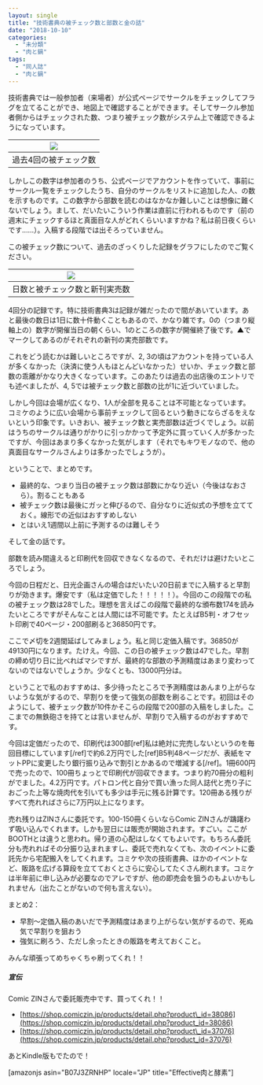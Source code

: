 ```yaml
---
layout: single
title: "技術書典の被チェック数と部数と金の話"
date: "2018-10-10"
categories: 
  - "未分類"
  - "肉と鍋"
tags: 
  - "同人誌"
  - "肉と鍋"
---
```


技術書典では一般参加者（来場者）が公式ページでサークルをチェックしてフラグを立てることができ、地図上で確認することができます。そしてサークル参加者側からはチェックされた数、つまり被チェック数がシステム上で確認できるようになっています。

| ![](https://blog.naotaco.com/assets/images/posts/2018/10/tbf_mypage.png) |
|:--:|
|  過去4回の被チェック数 |

しかしこの数字は参加者のうち、公式ページでアカウントを作っていて、事前にサークル一覧をチェックしたうち、自分のサークルをリストに追加した人、の数を示すものです。この数字から部数を読むのはなかなか難しいことは想像に難くないでしょう。まして、だいたいこういう作業は直前に行われるものです（前の週末にチェックするほと真面目な人がどれくらいいますかね？私は前日夜くらいです……）。入稿する段階では出そろっていません。

この被チェック数について、過去のざっくりした記録をグラフにしたのでご覧ください。

| ![](https://blog.naotaco.com/assets/images/posts/2018/10/tbf_graph-1.png) |
|:--:|
|  日数と被チェック数と新刊実売数 |

4回分の記録です。特に技術書典3は記録が雑だったので間があいています。あと最後の数日は1日に数十件動くこともあるので、かなり雑です。0の（つまり縦軸上の）数字が開催当日の朝くらい、1のところの数字が開催終了後です。▲でマークしてあるのがそれぞれの新刊の実売部数です。

これをどう読むかは難しいところですが、2, 3の頃はアカウントを持っている人が多くなかった（決済に使う人もほとんどいなかった）せいか、チェック数と部数の乖離がかなり大きくなっています。このあたりは過去の出店後のエントリでも述べましたが、4, 5では被チェック数と部数の比が1に近づいていました。

しかし今回は会場が広くなり、1人が全部を見ることは不可能となっています。コミケのように広い会場から事前チェックして回るという動きにならざるをえないという印象です。いきおい、被チェック数と実売部数は近づくでしょう。以前はうちのサークルは通りがかりに引っかかって予定外に買っていく人が多かったですが、今回はあまり多くなかった気がします（それでもキワモノなので、他の真面目なサークルさんよりは多かったでしょうが）。

ということで、まとめです。

- 最終的な、つまり当日の被チェック数は部数にかなり近い（今後はなおさら）。割ることもある
- 被チェック数は最後にガッと伸びるので、自分なりに近似式の予想を立てておく。線形での近似はおすすめしない
- とはいえ1週間以上前に予測するのは難しそう

そして金の話です。

部数を読み間違えると印刷代を回収できなくなるので、それだけは避けたいところでしょう。

今回の日程だと、日光企画さんの場合はだいたい20日前までに入稿すると早割りが効きます。爆安です（私は定価でした！！！！！）。今回のこの段階での私の被チェック数は28でした。理想を言えばこの段階で最終的な頒布数174を読みたいところですがそんなことは人間には不可能です。たとえばB5判・オフセット印刷で40ページ・200部刷ると36850円です。

ここで〆切を2週間延ばしてみましょう。私と同じ定価入稿です。36850が49130円になります。たけえ。今回、この日の被チェック数は47でした。早割の締め切り日に比べればマシですが、最終的な部数の予測精度はあまり変わってないのではないでしょうか。少なくとも、13000円分は。

ということで私のおすすめは、多少待ったところで予測精度はあんまり上がらないような気がするので、早割りを使って強気の部数を刷ることです。初回はそのようにして、被チェック数が10件かそこらの段階で200部の入稿をしました。ここまでの無鉄砲さを持てとは言いませんが、早割りで入稿するのがおすすめです。

今回は定価だったので、印刷代は300部\[ref\]私は絶対に完売しないというのを毎回目標にしています\[/ref\]で約6.2万円でした\[ref\]B5判48ページだが、表紙をマットPPに変更したり銀行振り込みで割引とかあるので増減する\[/ref\]。1冊600円で売ったので、100冊ちょっとで印刷代が回収できます。つまり約70冊分の粗利がでました。4.2万円です。パトロン代と自分で買い漁った同人誌代と売り子におごった上等な焼肉代を引いても多少は手元に残る計算です。120冊ある残りがすべて売れればさらに7万円以上になります。

売れ残りはZINさんに委託です。100-150冊くらいならComic ZINさんが躊躇わず吸い込んでくれます。しかも翌日には販売が開始されます。すごい。ここがBOOTHとは違うと思われ。帰り道の心配はしなくてもよいです。もちろん委託分も売れればその分振り込まれますし、委託で売れなくても、次のイベントに委託先から宅配搬入をしてくれます。コミケや次の技術書典、ほかのイベントなど、販路を広げる算段を立てておくとさらに安心してたくさん刷れます。コミケは半年前に申し込みが必要なのでアレですが、他の即売会を狙うのもよいかもしれません（出たことがないので何も言えない）。

まとめ2：

- 早割～定価入稿のあいだで予測精度はあまり上がらない気がするので、死ぬ気で早割りを狙おう
- 強気に刷ろう、ただし余ったときの販路を考えておくこと。

みんな頑張ってめちゃくちゃ刷ってくれ！！

##### 宣伝

Comic ZINさんで委託販売中です、買ってくれ！！

- [https://shop.comiczin.jp/products/detail.php?product\_id=38086](https://shop.comiczin.jp/products/detail.php?product_id=38086)
- [https://shop.comiczin.jp/products/detail.php?product\_id=37076](https://shop.comiczin.jp/products/detail.php?product_id=37076)

あとKindle版もでたので！

\[amazonjs asin="B07J3ZRNHP" locale="JP" title="Effective肉と酵素"\]
